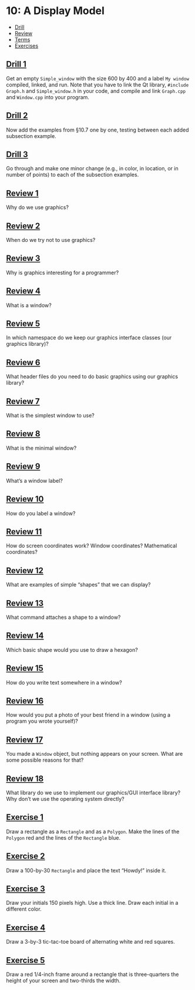 # 10: A Display Model

- [Drill](#drill-1)
- [Review](#review-1)
- [Terms](terms.txt)
- [Exercises](#exercise-1)

## [Drill 1](drill/01)
Get an empty `Simple_window` with the size 600 by 400 and a label `My window` compiled, linked, and run. Note that you have to link the Qt library, `#include Graph.h` and `Simple_window.h` in your code, and compile and link `Graph.cpp` and `Window.cpp` into your program.

## [Drill 2](drill/02)
Now add the examples from §10.7 one by one, testing between each added subsection example.

## [Drill 3](drill/03)
Go through and make one minor change (e.g., in color, in location, or in number of points) to each of the subsection examples.


## [Review 1](review/01.txt)
Why do we use graphics?

## [Review 2](review/02.txt)
When do we try not to use graphics?

## [Review 3](review/03.txt)
Why is graphics interesting for a programmer?

## [Review 4](review/04.txt)
What is a window?

## [Review 5](review/05.txt)
In which namespace do we keep our graphics interface classes (our graphics library)?

## [Review 6](review/06.txt)
What header files do you need to do basic graphics using our graphics library?

## [Review 7](review/07.txt)
What is the simplest window to use?

## [Review 8](review/08.txt)
What is the minimal window?

## [Review 9](review/09.txt)
What’s a window label?

## [Review 10](review/10.txt)
How do you label a window?

## [Review 11](review/11.txt)
How do screen coordinates work? Window coordinates? Mathematical coordinates?

## [Review 12](review/12.txt)
What are examples of simple “shapes” that we can display?

## [Review 13](review/13.txt)
What command attaches a shape to a window?

## [Review 14](review/14.txt)
Which basic shape would you use to draw a hexagon?

## [Review 15](review/15.txt)
How do you write text somewhere in a window?

## [Review 16](review/16.txt)
How would you put a photo of your best friend in a window (using a program you wrote yourself)?

## [Review 17](review/17.txt)
You made a `Window` object, but nothing appears on your screen. What are some possible reasons for that?

## [Review 18](review/18.txt)
What library do we use to implement our graphics/GUI interface library? Why don’t we use the operating system directly?


## [Exercise 1](exercises/01)
Draw a rectangle as a `Rectangle` and as a `Polygon`. Make the lines of the `Polygon` red and the lines of the `Rectangle` blue.

## [Exercise 2](exercises/02)
Draw a 100-by-30 `Rectangle` and place the text “Howdy!” inside it.

## [Exercise 3](exercises/03)
Draw your initials 150 pixels high. Use a thick line. Draw each initial in a different color.

## [Exercise 4](exercises/04)
Draw a 3-by-3 tic-tac-toe board of alternating white and red squares.

## [Exercise 5](exercises/05)
Draw a red 1/4-inch frame around a rectangle that is three-quarters the height of your screen and two-thirds the width.
